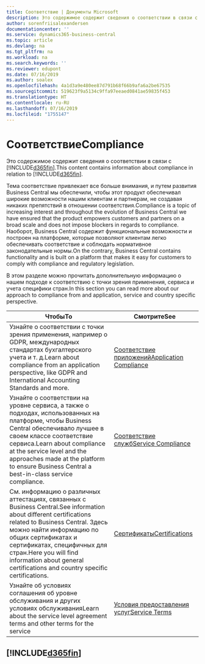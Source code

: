 ```yaml
---
title: Соответствие | Документы Microsoft
description: Это содержимое содержит сведения о соответствии в связи с Business Central.
author: sorenfriisalexandersen
documentationcenter: ''
ms.service: dynamics365-business-central
ms.topic: article
ms.devlang: na
ms.tgt_pltfrm: na
ms.workload: na
ms.search.keywords: ''
ms.reviewer: edupont
ms.date: 07/16/2019
ms.author: soalex
ms.openlocfilehash: 4a1d3a9e480ee87d791b68f66b9afa6a2be67535
ms.sourcegitcommit: 519623f9a5134c9ffa97eeaed0841ae59835f453
ms.translationtype: HT
ms.contentlocale: ru-RU
ms.lasthandoff: 07/16/2019
ms.locfileid: "1755147"
---
```

# <a name="compliance"></a><span data-ttu-id="8ebb0-103">Соответствие</span><span class="sxs-lookup"><span data-stu-id="8ebb0-103">Compliance</span></span>
<span data-ttu-id="8ebb0-104">Это содержимое содержит сведения о соответствии в связи с [!INCLUDE[d365fin](../includes/d365fin_md.md)].</span><span class="sxs-lookup"><span data-stu-id="8ebb0-104">This content contains information about compliance in relation to [!INCLUDE[d365fin](../includes/d365fin_md.md)].</span></span>  

<span data-ttu-id="8ebb0-105">Тема соответствие привлекает все больше внимания, и путем развития Business Central мы обеспечили, чтобы этот продукт обеспечивал широкие возможности нашим клиентам и партнерам, не создавая никаких препятствий в отношении соответствия.</span><span class="sxs-lookup"><span data-stu-id="8ebb0-105">Compliance is a topic of increasing interest and throughout the evolution of Business Central we have ensured that the product empowers customers and partners on a broad scale and does not impose blockers in regards to compliance.</span></span> <span data-ttu-id="8ebb0-106">Наоборот, Business Central содержит функциональные возможности и построен на платформе, которые позволяют клиентам легко обеспечивать соответствие и соблюдать нормативное законодательные нормы.</span><span class="sxs-lookup"><span data-stu-id="8ebb0-106">On the contrary, Business Central contains functionality and is built on a platform that makes it easy for customers to comply with compliance and regulatory legislation.</span></span>

<span data-ttu-id="8ebb0-107">В этом разделе можно прочитать дополнительную информацию о нашем подходе к соответствию с точки зрения применения, сервиса и учета специфики стран.</span><span class="sxs-lookup"><span data-stu-id="8ebb0-107">In this section you can read more about our approach to compliance from and application, service and country specific perspective.</span></span>

|<span data-ttu-id="8ebb0-108">**Чтобы**</span><span class="sxs-lookup"><span data-stu-id="8ebb0-108">**To**</span></span>|<span data-ttu-id="8ebb0-109">**Смотрите**</span><span class="sxs-lookup"><span data-stu-id="8ebb0-109">**See**</span></span>|  
|------------|-------------|  
|<span data-ttu-id="8ebb0-110">Узнайте о соответствии с точки зрения применения, например о GDPR, международных стандартах бухгалтерского учета и т. д.</span><span class="sxs-lookup"><span data-stu-id="8ebb0-110">Learn about compliance from an application perspective, like GDPR and International Accounting Standards and more.</span></span>|[<span data-ttu-id="8ebb0-111">Соответствие приложений</span><span class="sxs-lookup"><span data-stu-id="8ebb0-111">Application Compliance</span></span>](compliance-application-compliance.md)|  
|<span data-ttu-id="8ebb0-112">Узнайте о соответствии на уровне сервиса, а также о подходах, использованных на платформе, чтобы Business Central обеспечивало лучшее в своем классе соответствие сервиса.</span><span class="sxs-lookup"><span data-stu-id="8ebb0-112">Learn about compliance at the service level and the approaches made at the platform to ensure Business Central a best-in-class service compliance.</span></span>|[<span data-ttu-id="8ebb0-113">Соответствие служб</span><span class="sxs-lookup"><span data-stu-id="8ebb0-113">Service Compliance</span></span>](compliance-service-compliance.md)|  
|<span data-ttu-id="8ebb0-114">См. информацию о различных аттестациях, связанных с Business Central.</span><span class="sxs-lookup"><span data-stu-id="8ebb0-114">See information about different certifications related to Business Central.</span></span> <span data-ttu-id="8ebb0-115">Здесь можно найти информацию по общих сертификатах и сертификатах, специфичных для стран.</span><span class="sxs-lookup"><span data-stu-id="8ebb0-115">Here you will find information about general certifications and country specific certifications.</span></span>|[<span data-ttu-id="8ebb0-116">Сертификаты</span><span class="sxs-lookup"><span data-stu-id="8ebb0-116">Certifications</span></span>](compliance-certifications.md)|  
|<span data-ttu-id="8ebb0-117">Узнайте об условиях соглашения об уровне обслуживания и других условиях обслуживания</span><span class="sxs-lookup"><span data-stu-id="8ebb0-117">Learn about the service level agreement terms and other terms for the service</span></span>|[<span data-ttu-id="8ebb0-118">Условия предоставления услуг</span><span class="sxs-lookup"><span data-stu-id="8ebb0-118">Service Terms</span></span>](compliance-service-compliance.md#service-terms)|  

## [!INCLUDE[d365fin](../includes/free_trial_md.md)]  
